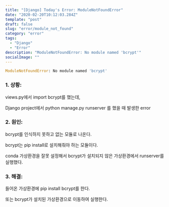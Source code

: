 ```yaml
---
title: "[Django] Today's Error: ModuleNotFoundError"
date: "2020-02-20T10:12:03.284Z"
template: "post"
draft: false
slug: "error/module_not_found"
category: "error"
tags:
  - "Django"
  - "Error"
description: "ModuleNotFoundError: No module named 'bcrypt'"
socialImage: ""
---
```



```python
ModuleNotFoundError: No module named 'bcrypt'
```

### 1. 상황:

views.py에서 import bcrypt를 했는데,

Django project에서 python manage.py runserver 를 했을 때 발생한 error

### 2. 원인:

bcrypt를 인식하지 못하고 없는 모듈로 나온다.

bcrypt는 pip install로 설치해줘야 하는 모듈이다.

conda 가상환경을 잘못 설정해서 bcrypt가 설치되지 않은 가상환경에서 runserver를 실행했다.

### 3. 해결:

들어온 가상환경에 pip install bcrypt를 한다.

또는 bcrypt가 설치된 가상환경으로 이동하여 실행한다.
